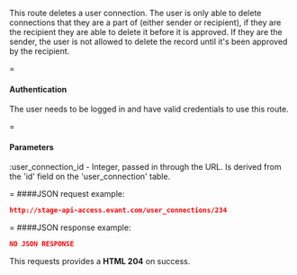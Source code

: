<!-- --- title: DELETE /user_connections/:id -->

This route deletes a user connection. The user is only able to delete connections that they are a part of (either sender or recipient), if they are the recipient they are able to delete it before it is approved. If they are the sender, the user is not allowed to delete the record until it's been approved by the recipient.
 
=
#### Authentication

The user needs to be logged in and have valid credentials to use this route.

=
#### Parameters

:user_connection_id - Integer, passed in through the URL. Is derived from the 'id' field on the 'user_connection' table.

=
####JSON request example:
```json
http://stage-api-access.evant.com/user_connections/234
```

=
####JSON response example:

```json
NO JSON RESPONSE
```

This requests provides a <strong>HTML 204</strong> on success.